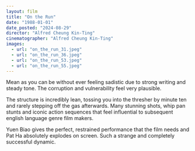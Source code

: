 ```yaml
---
layout: film
title: "On the Run"
date: "1988-01-01"
date_posted: "2024-08-29"
director: "Alfred Cheung Kin-Ting"
cinematographer: "Alfred Cheung Kin-Ting"
images:
  - url: "on_the_run_31.jpeg"
  - url: "on_the_run_36.jpeg"
  - url: "on_the_run_53.jpeg"
  - url: "on_the_run_55.jpeg"
---
```


Mean as you can be without ever feeling sadistic due to strong writing and steady tone. The corruption and vulnerability feel very plausible. 

The structure is incredibly lean, tossing you into the thresher by minute ten and rarely stepping off the gas afterwards. Many stunning shots, whip pan stunts and iconic action sequences that feel influential to subsequent english language genre film makers. 

Yuen Biao gives the perfect, restrained performance that the film needs and Pat Ha absolutely explodes on screen. Such a strange and completely successful dynamic.
